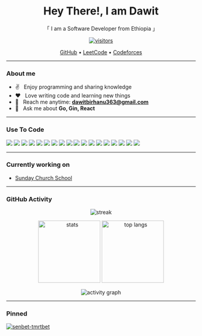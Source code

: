 <!-- Title / Intro -->
<h1 align="center">Hey There!, I am Dawit</h1>
<p align="center">「 I am a Software Developer from Ethiopia 」</p>

<p align="center">
  <a href="https://github.com/dawit2-4">
    <img src="https://komarev.com/ghpvc/?username=dawit2-4&label=Profile%20visitors&style=flat" alt="visitors"/>
  </a>
  <!-- WakaTime overall coding time badge (optional; uncomment after setup) -->
  <!-- <a href="https://wakatime.com/@YOUR_WAKATIME_USERNAME">
    <img src="https://wakatime.com/badge/user/YOUR_WAKATIME_USER_ID.svg" alt="wakatime"/>
  </a> -->
</p>

<!-- Mini links row (only keep links you actually use) -->
<p align="center">
  <a href="https://github.com/dawit2-4">GitHub</a> •
  <a href="https://leetcode.com/u/dawit_birhanu/">LeetCode</a> •
  <a href="https://codeforces.com/profile/dawit24">Codeforces</a>
</p>

---

### About me

- ✌️ &nbsp; Enjoy programming and sharing knowledge  
- ❤️ &nbsp; Love writing code and learning new things  
- 📧 &nbsp; Reach me anytime: **dawitbirhanu363@gmail.com**  
- 💬 &nbsp; Ask me about **Go, Gin, React**  

---

### Use To Code

<p align="left">
  <!-- Backend / Langs -->
  <img src="https://img.shields.io/badge/Go-00ADD8?style=flat&logo=go&logoColor=white"/>
  <img src="https://img.shields.io/badge/Gin-00ADD8?style=flat&logo=go&logoColor=white"/>
  <img src="https://img.shields.io/badge/JavaScript-F7DF1E?style=flat&logo=javascript&logoColor=black"/>
  <img src="https://img.shields.io/badge/TypeScript-007ACC?style=flat&logo=typescript&logoColor=white"/>
  <img src="https://img.shields.io/badge/Python-3776AB?style=flat&logo=python&logoColor=white"/>
  <img src="https://img.shields.io/badge/C-00599C?style=flat&logo=c&logoColor=white"/>
  <img src="https://img.shields.io/badge/C++-00599C?style=flat&logo=c%2B%2B&logoColor=white"/>
  <img src="https://img.shields.io/badge/React-20232A?style=flat&logo=react&logoColor=61DAFB"/>
  <img src="https://img.shields.io/badge/Tailwind_CSS-38B2AC?style=flat&logo=tailwind-css&logoColor=white"/>
  <!-- Databases -->
  <img src="https://img.shields.io/badge/MongoDB-4EA94B?style=flat&logo=mongodb&logoColor=white"/>
  <img src="https://img.shields.io/badge/PostgreSQL-316192?style=flat&logo=postgresql&logoColor=white"/>
  <img src="https://img.shields.io/badge/MySQL-005C84?style=flat&logo=mysql&logoColor=white"/>
  <!-- DevOps -->
  <img src="https://img.shields.io/badge/Docker-2496ED?style=flat&logo=docker&logoColor=white"/>
  <img src="https://img.shields.io/badge/Kubernetes-326CE5?style=flat&logo=kubernetes&logoColor=white"/>
  <img src="https://img.shields.io/badge/GitHub%20Actions-2088FF?style=flat&logo=github-actions&logoColor=white"/>
  <img src="https://img.shields.io/badge/AWS-232F3E?style=flat&logo=amazon-aws&logoColor=white"/>
  <img src="https://img.shields.io/badge/Linux-FCC624?style=flat&logo=linux&logoColor=black"/>
  <!-- Editors / Tools -->
  <img src="https://img.shields.io/badge/VSCode-007ACC?style=flat&logo=visual-studio-code&logoColor=white"/>
</p>

---

### Currently working on

- [Sunday Church School](https://github.com/dawit2-4/senbet-tmrtbet)

---

### GitHub Activity

<!-- Streak -->
<p align="center">
  <img src="https://github-readme-streak-stats.herokuapp.com/?user=dawit2-4" alt="streak"/>
</p>

<!-- Stats + Top Languages -->
<p align="center">
  <img src="https://github-readme-stats.vercel.app/api?username=dawit2-4&show_icons=true" height="165" alt="stats"/>
  <img src="https://github-readme-stats.vercel.app/api/top-langs/?username=dawit2-4&layout=compact" height="165" alt="top langs"/>
</p>

<!-- Activity graph -->
<p align="center">
  <img src="https://github-readme-activity-graph.vercel.app/graph?username=dawit2-4&radius=8&area=true" alt="activity graph"/>
</p>

---

### Pinned

<p align="left">
  <a href="https://github.com/dawit2-4/senbet-tmrtbet">
    <img src="https://github-readme-stats.vercel.app/api/pin/?username=dawit2-4&repo=senbet-tmrtbet" alt="senbet-tmrtbet"/>
  </a>
  <!-- Add more pins by duplicating the <a> … </a> block with your repo name -->
</p>
